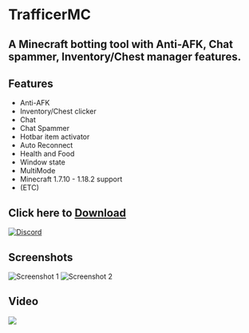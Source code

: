 # TrafficerMC
## A Minecraft botting tool with Anti-AFK, Chat spammer, Inventory/Chest manager features.

## Features
- Anti-AFK
- Inventory/Chest clicker
- Chat
- Chat Spammer
- Hotbar item activator
- Auto Reconnect
- Health and Food
- Window state
- MultiMode
- Minecraft 1.7.10 - 1.18.2 support
- (ETC)

## Click here to [Download](https://github.com/RattlesHyper/TrafficerMC/releases)
[![Discord](https://img.shields.io/discord/935341227400904734.svg?color=%237289da&label=discord&logo=discord&style=flat-square)](https://discord.gg/m6b8Pw4NR8)

## Screenshots
![Screenshot 1](https://cdn.discordapp.com/attachments/963491992506073108/964350881665531914/screenshot.jpg)
![Screenshot 2](https://cdn.discordapp.com/attachments/963491992506073108/963493893985419345/unknown.png)

## Video
[![](https://cdn.discordapp.com/attachments/962345126536036415/962355332263317554/hqdefault.jpg)](https://www.youtube.com/watch?v=eAe9m-d-el0&t=2s)